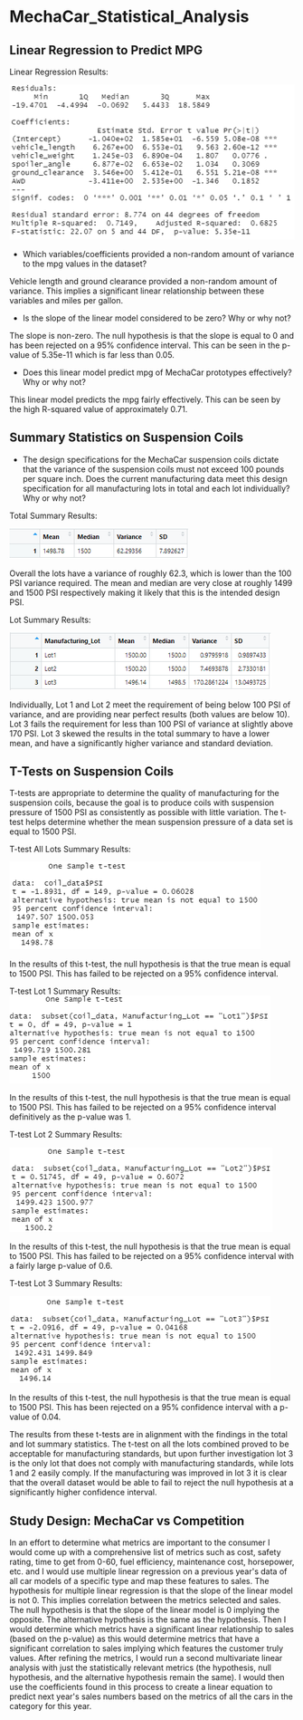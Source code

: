 # MechaCar_Statistical_Analysis

## Linear Regression to Predict MPG
Linear Regression Results:

![](Resources/linear_reg_mpg.PNG)

* Which variables/coefficients provided a non-random amount of variance to the mpg values in the dataset?

Vehicle length and ground clearance provided a non-random amount of variance. This implies a significant linear relationship between these variables and miles per gallon.


* Is the slope of the linear model considered to be zero? Why or why not?

The slope is non-zero. The null hypothesis is that the slope is equal to 0 and has been rejected on a 95% confidence interval. This can be seen in the p-value of 5.35e-11 which is far less than 0.05.


* Does this linear model predict mpg of MechaCar prototypes effectively? Why or why not?

This linear model predicts the mpg fairly effectively. This can be seen by the high R-squared value of approximately 0.71.


## Summary Statistics on Suspension Coils

* The design specifications for the MechaCar suspension coils dictate that the variance of the suspension coils must not exceed 100 pounds per square inch. Does the current manufacturing data meet this design specification for all 
manufacturing lots in total and each lot individually? Why or why not?

Total Summary Results:

![](Resources/total_summary.PNG)

Overall the lots have a variance of roughly 62.3, which is lower than the 100 PSI variance required. The mean and median are very close at roughly 1499 and 1500 PSI respectively making it likely that this is the intended design PSI.


Lot Summary Results:

![](Resources/lot_summary.PNG)

Individually, Lot 1 and Lot 2 meet the requirement of being below 100 PSI of variance, and are providing near perfect results (both values are below 10). Lot 3 fails the requirement for less than 100 PSI of variance at slightly above 170
PSI. Lot 3 skewed the results in the total summary to have a lower mean, and have a significantly higher variance and standard deviation.


## T-Tests on Suspension Coils

T-tests are appropriate to determine the quality of manufacturing for the suspension coils, because the goal is to produce coils with suspension pressure of 1500 PSI as consistently as possible with little variation. The t-test helps 
determine whether the mean suspension pressure of a data set is equal to 1500 PSI.

T-test All Lots Summary Results:

![](Resources/totalt.PNG)

In the results of this t-test, the null hypothesis is that the true mean is equal to 1500 PSI. This has failed to be rejected on a 95% confidence interval. 


T-test Lot 1 Summary Results:
![](Resources/lot1t.PNG)


In the results of this t-test, the null hypothesis is that the true mean is equal to 1500 PSI. This has failed to be rejected on a 95% confidence interval definitively as the p-value was 1. 


T-test Lot 2 Summary Results:

![](Resources/lot2t.PNG)

In the results of this t-test, the null hypothesis is that the true mean is equal to 1500 PSI. This has failed to be rejected on a 95% confidence interval with a fairly large p-value of 0.6. 


T-test Lot 3 Summary Results:

![](Resources/lot3t.PNG)

In the results of this t-test, the null hypothesis is that the true mean is equal to 1500 PSI. This has been rejected on a 95% confidence interval with a p-value of 0.04.

The results from these t-tests are in alignment with the findings in the total and lot summary statistics. The t-test on all the lots combined proved to be acceptable for manufacturing standards, but upon further investigation lot 3 is 
the only lot that does not comply with manufacturing standards, while lots 1 and 2 easily comply. If the manufacturing was improved in lot 3 it is clear that the overall dataset would be able to fail to reject the null hypothesis at a 
significantly higher confidence interval.  


## Study Design: MechaCar vs Competition

In an effort to determine what metrics are important to the consumer I would come up with a comprehensive list of metrics such as cost, safety rating, time to get from 0-60, fuel efficiency, maintenance cost, horsepower, etc. and I would
use multiple linear regression on a previous year's data of all car models of a specific type and map these features to sales. The hypothesis for multiple linear regression is that the slope of the linear model is not 0. This implies 
correlation between the metrics selected and sales. The null hypothesis is that the slope of the linear model is 0 implying the opposite. The alternative hypothesis is the same as the hypothesis. Then I would determine which metrics 
have a significant linear relationship to sales (based on the p-value) as this would determine metrics that have a significant correlation to sales implying which features the customer truly values.  After refining the metrics, I would 
run a second multivariate linear analysis with just the statistically relevant metrics (the hypothesis, null hypothesis, and the alternative hypothesis remain the same). I would then use the coefficients found in this process to create a 
linear equation to predict next year's sales numbers based on the metrics of all the cars in the category for this year. 


